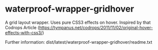# waterproof-wrapper-gridhover

A grid layout wrapper. Uses pure CSS3 effects on hover.
Inspired by that Codrops Article (https://tympanus.net/codrops/2011/11/02/original-hover-effects-with-css3/)

Further information: dist/latest/waterproof-wrapper-gridhover/readme.txt 

